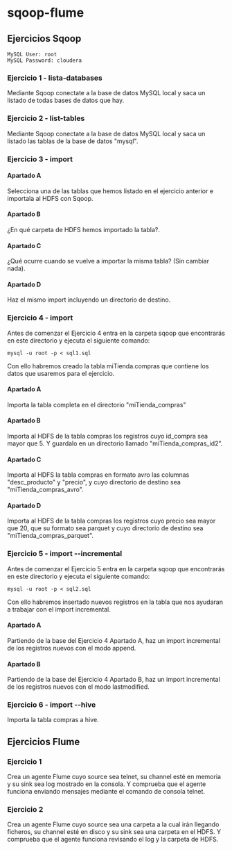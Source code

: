 # sqoop-flume

## Ejercicios Sqoop
	MySQL User: root
	MySQL Password: cloudera

### Ejercicio 1 - lista-databases
Mediante Sqoop conectate a la base de datos MySQL local y saca un listado de todas bases de datos que hay. 


### Ejercicio 2 - list-tables
Mediante Sqoop conectate a la base de datos MySQL local y saca un listado las tablas de la base de datos "mysql".


### Ejercicio 3 - import
#### Apartado A
Selecciona una de las tablas que hemos listado en el ejercicio anterior e importala al HDFS con Sqoop.

#### Apartado B
¿En qué carpeta de HDFS hemos importado la tabla?.

#### Apartado C
¿Qué ocurre cuando se vuelve a importar la misma tabla? (Sin cambiar nada).

#### Apartado D
Haz el mismo import incluyendo un directorio de destino.


### Ejercicio 4 - import
Antes de comenzar el Ejercicio 4 entra en la carpeta sqoop que encontrarás en este directorio y ejecuta el siguiente comando:

	mysql -u root -p < sql1.sql

Con ello habremos creado la tabla miTienda.compras que contiene los datos que usaremos para el ejercicio. 

#### Apartado A
Importa la tabla completa en el directorio "miTienda_compras"

#### Apartado B
Importa al HDFS de la tabla compras los registros cuyo id_compra sea mayor que 5. Y guardalo en un directorio llamado "miTienda_compras_id2".

#### Apartado C
Importa al HDFS la tabla compras en formato avro las columnas "desc_producto" y "precio", y cuyo directorio de destino sea "miTienda_compras_avro".

#### Apartado D
Importa al HDFS de la tabla compras los registros cuyo precio sea mayor que 20, que su formato sea parquet y cuyo directorio de destino sea "miTienda_compras_parquet".


### Ejercicio 5 - import --incremental
Antes de comenzar el Ejercicio 5 entra en la carpeta sqoop que encontrarás en este directorio y ejecuta el siguiente comando:

	mysql -u root -p < sql2.sql

Con ello habremos insertado nuevos registros en la tabla que nos ayudaran a trabajar con el import incremental. 

#### Apartado A
Partiendo de la base del Ejercicio 4 Apartado A, haz un import incremental de los registros nuevos con el modo append.

#### Apartado B
Partiendo de la base del Ejercicio 4 Apartado B, haz un import incremental de los registros nuevos con el modo lastmodified.


### Ejercicio 6 - import --hive
Importa la tabla compras a hive.


## Ejercicios Flume
### Ejercicio 1
Crea un agente Flume cuyo source sea telnet, su channel esté en memoria y su sink sea log mostrado en la consola.
Y comprueba que el agente funciona enviando mensajes mediante el comando de consola telnet. 

### Ejercicio 2
Crea un agente Flume cuyo source sea una carpeta a la cual irán llegando ficheros, su channel esté en disco y su sink sea una carpeta en el HDFS.
Y comprueba que el agente funciona revisando el log y la carpeta de HDFS. 